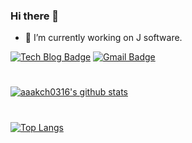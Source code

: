 ### Hi there 👋
- 🔭 I’m currently working on J software.


<!--
**aaakch0316/aaakch0316** is a ✨ _special_ ✨ repository because its `README.md` (this file) appears on your GitHub profile.

Here are some ideas to get you started:

- 🔭 I’m currently working on ...
- 🌱 I’m currently learning ...
- 👯 I’m looking to collaborate on ...
- 🤔 I’m looking for help with ...
- 💬 Ask me about ...
- 📫 How to reach me: ...
- 😄 Pronouns: ...
- ⚡ Fun fact: ...

github stats theme
- dark, radical, merko, gruvbox, tokyonight, onedark, cobalt, synthwave, highcontrast, dracula
[![aaakch0316's github stats](https://github-readme-stats.vercel.app/api?username=aaakch0316&show_icons=true&theme=tokyonight)](https://github.com/aaakch0316/)


중앙 정렬법:

전체를 <div align="center"></div>로 감싸주면 모두 중앙정렬 됩니다.

 

hr선:

#  <- 하나 쓰면 hr선이 생깁니다.

-->


[![Tech Blog Badge](http://img.shields.io/badge/-Tech%20blog-black?style=flat-square&logo=github&link=https://han-py.tistory.com/)](https://han-py.tistory.com/)
[![Gmail Badge](https://img.shields.io/badge/Gmail-d14836?style=flat-square&logo=Gmail&logoColor=white&link=mailto:aaakch0316@gmail.com)](mailto:aaakch0316@gmail.com)

#
[![aaakch0316's github stats](https://github-readme-stats.vercel.app/api?username=aaakch0316&show_icons=true)](https://github.com/aaakch0316/)

#
<!--
[![solved.ac tier](http://mazassumnida.wtf/api/v2/generate_badge?boj=aaakch)](https://solved.ac/aaakch)
-->
[![Top Langs](https://github-readme-stats.vercel.app/api/top-langs/?username=aaakch0316&layout=compact&show_icons=true)](https://github.com/aaakch0316/)

